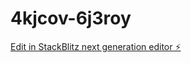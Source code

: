 # 4kjcov-6j3roy

[Edit in StackBlitz next generation editor ⚡️](https://stackblitz.com/~/github.com/compeejit/4kjcov-6j3roy)